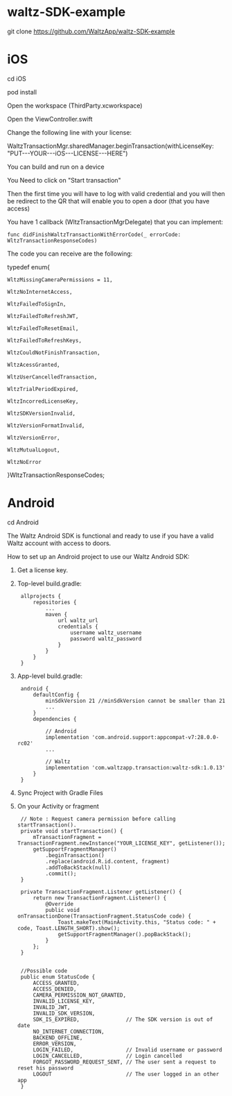 # waltz-SDK-example

git clone https://github.com/WaltzApp/waltz-SDK-example

# iOS
cd iOS

pod install


Open the workspace (ThirdParty.xcworkspace)

Open the ViewController.swift

Change the following line with your license:

WaltzTransactionMgr.sharedManager.beginTransaction(withLicenseKey: "PUT---YOUR---iOS---LICENSE---HERE")


You can build and run on a device

You Need to click on "Start transaction"

Then the first time you will have to log with valid credential and you will then be redirect to the QR that will enable you to open a door (that you have access)


You have 1 callback (WltzTransactionMgrDelegate) that you can implement:

    func didFinishWaltzTransactionWithErrorCode(_ errorCode: WltzTransactionResponseCodes)


The code you can receive are the following:

typedef enum{

    WltzMissingCameraPermissions = 11,

    WltzNoInternetAccess,

    WltzFailedToSignIn,

    WltzFailedToRefreshJWT,

    WltzFailedToResetEmail,

    WltzFailedToRefreshKeys,

    WltzCouldNotFinishTransaction,

    WltzAcessGranted,

    WltzUserCancelledTransaction,

    WltzTrialPeriodExpired,

    WltzIncorredLicenseKey,

    WltzSDKVersionInvalid,

    WltzVersionFormatInvalid,

    WltzVersionError,

    WltzMutualLogout,

    WltzNoError
    
}WltzTransactionResponseCodes;

# Android
cd Android

The Waltz Android SDK is functional and ready to use if you have a valid Waltz account with access to doors.

How to set up an Android project to use our Waltz Android SDK:

1. Get a license key.

2. Top-level build.gradle:

		allprojects {
			repositories {
				...
				maven {
            		url waltz_url
             		credentials {
                 		username waltz_username
                 		password waltz_password
             		}
         		}
     		}
 		}

3. App-level build.gradle:

		android {
     		defaultConfig {
         		minSdkVersion 21 //minSdkVersion cannot be smaller than 21
         		...
     		}
 			dependencies {
   
     			// Android
     			implementation 'com.android.support:appcompat-v7:28.0.0-rc02'
     			...

     			// Waltz
     			implementation 'com.waltzapp.transaction:waltz-sdk:1.0.13'
			}
		}

4. Sync Project with Gradle Files

5. On your Activity or fragment

 		// Note : Request camera permission before calling startTransaction().
 		private void startTransaction() {
     		mTransactionFragment = TransactionFragment.newInstance("YOUR_LICENSE_KEY", getListener());
     		getSupportFragmentManager()
             	.beginTransaction()
             	.replace(android.R.id.content, fragment)
             	.addToBackStack(null)
             	.commit();
 		}

 		private TransactionFragment.Listener getListener() {
     		return new TransactionFragment.Listener() {
         		@Override
         		public void onTransactionDone(TransactionFragment.StatusCode code) {
             		Toast.makeText(MainActivity.this, "Status code: " + code, Toast.LENGTH_SHORT).show();
             		getSupportFragmentManager().popBackStack();
         		}
     		};
 		}


		//Possible code
		public enum StatusCode {
     		ACCESS_GRANTED,
     		ACCESS_DENIED,
     		CAMERA_PERMISSION_NOT_GRANTED,
     		INVALID_LICENSE_KEY,          
     		INVALID_JWT,
     		INVALID_SDK_VERSION,
     		SDK_IS_EXPIRED,               // The SDK version is out of date
     		NO_INTERNET_CONNECTION,       
     		BACKEND_OFFLINE,
     		ERROR_VERSION,
     		LOGIN_FAILED,                 // Invalid username or password
     		LOGIN_CANCELLED,              // Login cancelled
     		FORGOT_PASSWORD_REQUEST_SENT, // The user sent a request to reset his password
     		LOGOUT                        // The user logged in an other app
 		}
